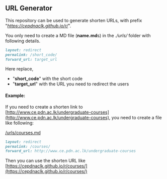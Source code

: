 ## URL Generator

This repository can be used to generate shorten URLs, with prefix "*https://cepdnaclk.github.io/r/*".

You only need to create a MD file (**name.md**s) in the *./urls/* folder with following details.

```md   
layout: redirect
permalink: /short_code/
forward_url: target_url
```

Here replace,
- "**short_code**" with the short code
- "**target_url**" with the URL you need to redirect the users



#### Example:
If you need to create a shorten link to [http://www.ce.pdn.ac.lk/undergraduate-courses](http://www.ce.pdn.ac.lk/undergraduate-courses), you need to create a file like following:

<u>/urls/courses.md</u>
```md
layout: redirect
permalink: /courses/
forward_url: http://www.ce.pdn.ac.lk/undergraduate-courses
```

Then you can use the shorten URL like [https://cepdnaclk.github.io/r/courses/](https://cepdnaclk.github.io/r/courses/)
